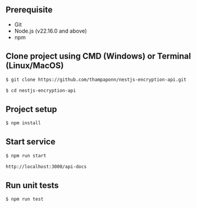 ## Prerequisite

- Git
- Node.js (v22.16.0 and above)
- npm

## Clone project using CMD (Windows) or Terminal (Linux/MacOS)

```bash
$ git clone https://github.com/thampaponn/nestjs-encryption-api.git

$ cd nestjs-encryption-api
```

## Project setup

```bash
$ npm install
```

## Start service

```bash
$ npm run start

http://localhost:3000/api-docs
```

## Run unit tests

```bash
$ npm run test
```
